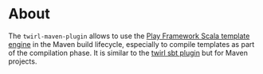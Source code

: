 # About

The `twirl-maven-plugin` allows to use the [Play Framework Scala template engine](http://www.playframework.org/documentation/2.0/ScalaTemplates)
in the Maven build lifecycle, especially to compile templates as part of the compilation phase. It is similar to the
[twirl sbt plugin](https://github.com/spray/twirl) but for Maven projects.
